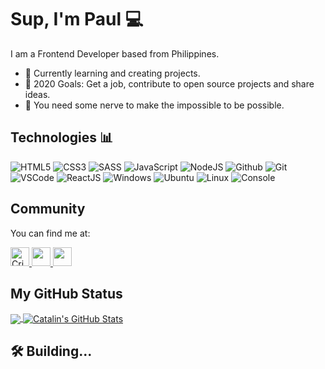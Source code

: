 # Sup, I'm Paul :computer:

I am a Frontend Developer based from Philippines.

- 🚧 Currently learning and creating projects.
- 💯 2020 Goals: Get a job, contribute to open source projects and share ideas.
- 💭 You need some nerve to make the impossible to be possible.

## Technologies 📊
![HTML5](https://img.icons8.com/color/30/html-5.png)
![CSS3](https://img.icons8.com/color/30/css3.png)
![SASS](https://img.icons8.com/color/30/sass-avatar.png)
![JavaScript](https://img.icons8.com/color/30/javascript.png)
![NodeJS](https://img.icons8.com/color/30/nodejs.png)
![Github](https://img.icons8.com/material-outlined/30/github.png)
![Git](https://img.icons8.com/color/30/git.png)
![VSCode](https://img.icons8.com/color/30/visual-studio-code-2019.png)
![ReactJS](https://img.icons8.com/color/30/react-native.png)
![Windows](https://img.icons8.com/color/30/windows-10.png)
![Ubuntu](https://img.icons8.com/color/30/ubuntu--v1.png)
![Linux](https://img.icons8.com/color/30/linux.png)
![Console](https://img.icons8.com/color/30/console.png)

## Community

You can find me at:

<a href="https://dev.to/thedevcristian">
  <img src="https://d2fltix0v2e0sb.cloudfront.net/dev-badge.svg" alt="Cristian Paul Castañeda's DEV Profile" height="30" width="30">
</a>

<a href="https://www.codewars.com/users/crispaulcastaneda">
  <img src="https://www.codewars.com/assets/logos/logo-square-paper-bg-c3d2b1eb4fb35d75b0c0c0e3b74616fab527afdce9d1d3184624cf0b4e950357.jpg" height="30" width="30">
</a>

<a href="https://stackoverflow.com/users/9783217/cristian-paul">
  <img src="https://encrypted-tbn0.gstatic.com/images?q=tbn%3AANd9GcRvpLlYpyJL2AD5Ck454xrIvH34bu4skHesOA&usqp=CAU" height="30" width="30">
</a>


## My GitHub Status

<a href="https://github.com/crispaulcastaneda/crispaulcastaneda">
  <img align="center" src="https://github-readme-stats.vercel.app/api/top-langs/?username=crispaulcastaneda&hide=java,html&title_color=ffffff&text_color=c9cacc&icon_color=2bbc8a&bg_color=1d1f21" />
</a>

<a href="https://github.com/crispaulcastaneda/crispaulcastaneda">
  <img align="center" src="https://github-readme-stats.vercel.app/api?username=crispaulcastaneda&show_icons=true&line_height=27&count_private=true&title_color=ffffff&text_color=c9cacc&icon_color=2bbc8a&bg_color=1d1f21" alt="Catalin's GitHub Stats" />
</a>

## 🛠 Building...
